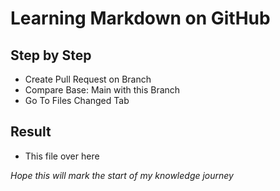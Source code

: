 # Learning Markdown on GitHub
## Step by Step
- Create Pull Request on Branch
- Compare Base: Main with this Branch
- Go To Files Changed Tab
## Result
- This file over here

_Hope this will mark the start of my knowledge journey_
